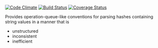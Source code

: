 [![Code Climate](https://codeclimate.com/github/alexeiemam/env-help/badges/gpa.svg)](https://codeclimate.com/github/alexeiemam/env-help) [![Build Status](https://travis-ci.org/alexeiemam/env-help.svg?branch=master)](https://travis-ci.org/alexeiemam/env-help) [![Coverage Status](https://coveralls.io/repos/alexeiemam/env-help/badge.svg?branch=master&service=github)](https://coveralls.io/github/alexeiemam/env-help?branch=master)

Provides operation-queue-like conventions for parsing hashes containing string values in a manner that is 
- unstructured
- inconsistent
- inefficient 

